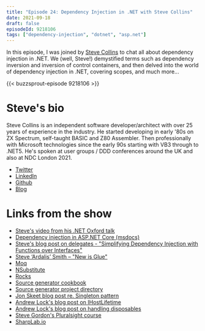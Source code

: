 ```yaml
---
title: "Episode 24: Dependency Injection in .NET with Steve Collins"
date: 2021-09-18
draft: false
episodeId: 9218106
tags: ["dependency-injection", "dotnet", "asp.net"]
---
```


In this episode, I was joined by [Steve Collins](https://twitter.com/stevetalkscode) to chat all about dependency injection in .NET. We (well, Steve!) demystified terms such as dependency inversion and inversion of control containers, and then delved into the world of dependency injection in .NET, covering scopes, and much more...

{{< buzzsprout-episode 9218106 >}}

# Steve's bio

Steve Collins is an independent software developer/architect with over 25 years of experience in the industry. He started developing in early '80s on ZX Spectrum, self-taught BASIC and Z80 Assembler. Then professionally with Microsoft technologies since the early 90s starting with VB3 through to .NET5. He's spoken at user groups / DDD conferences around the UK and also at NDC London 2021.

* [Twitter](https://twitter.com/stevetalkscode)
* [LinkedIn](https://www.linkedin.com/in/steve-collins-ab53129/)
* [Github](https://github.com/stevetalkscode)
* [Blog](https://stevetalkscode.co.uk)

# Links from the show

* [Steve's video from his .NET Oxford talk](https://www.dotnetoxford.com/posts/2021-02-steve-collins-di)
* [Dependency injection in ASP.NET Core (msdocs)](https://docs.microsoft.com/en-us/aspnet/core/fundamentals/dependency-injection?view=aspnetcore-5.0)
* [Steve's blog post on delegates - "Simplifying Dependency Injection with Functions over Interfaces"](https://stevetalkscode.co.uk/simplifying-di-with-functions)
* [Steve ‘Ardalis’ Smith – "New is Glue"](https://ardalis.com/new-is-glue/)
* [Moq](https://github.com/moq/moq4)
* [NSubstitute](https://nsubstitute.github.io/)
* [Rocks](https://github.com/JasonBock/Rocks)
* [Source generator cookbook](https://github.com/dotnet/roslyn/blob/main/docs/features/source-generators.cookbook.md)
* [Source generator project directory](https://github.com/amis92/csharp-source-generators)
* [Jon Skeet blog post re. Singleton pattern](https://csharpindepth.com/articles/singleton)
* [Andrew Lock's blog post on IHostLifetime](https://andrewlock.net/introducing-ihostlifetime-and-untangling-the-generic-host-startup-interactions/)
* [Andrew Lock's blog post on handling disposables](https://andrewlock.net/four-ways-to-dispose-idisposables-in-asp-net-core/)
* [Steve Gordon's Pluralsight course](https://www.pluralsight.com/courses/aspdotnet-core-dependency-injection)
* [SharpLab.io](https://sharplab.io/)

